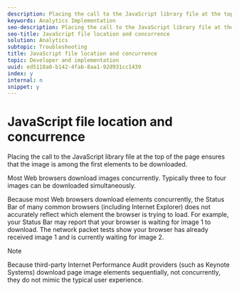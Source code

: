 ```yaml
---
description: Placing the call to the JavaScript library file at the top of the page ensures that the image is among the first elements to be downloaded.
keywords: Analytics Implementation
seo-description: Placing the call to the JavaScript library file at the top of the page ensures that the image is among the first elements to be downloaded.
seo-title: JavaScript file location and concurrence
solution: Analytics
subtopic: Troubleshooting
title: JavaScript file location and concurrence
topic: Developer and implementation
uuid: ed5118a8-b142-4fab-8aa1-92d931cc1439
index: y
internal: n
snippet: y
---
```


# JavaScript file location and concurrence

Placing the call to the JavaScript library file at the top of the page ensures that the image is among the first elements to be downloaded.

 Most Web browsers download images concurrently. Typically three to four images can be downloaded simultaneously.

Because most Web browsers download elements concurrently, the Status Bar of many common browsers (including Internet Explorer) does not accurately reflect which element the browser is trying to load. For example, your Status Bar may report that your browser is waiting for image 1 to download. The network packet tests show your browser has already received image 1 and is currently waiting for image 2.

>[!NOTE]
>
>Because third-party Internet Performance Audit providers (such as Keynote Systems) download page image elements sequentially, not concurrently, they do not mimic the typical user experience.

